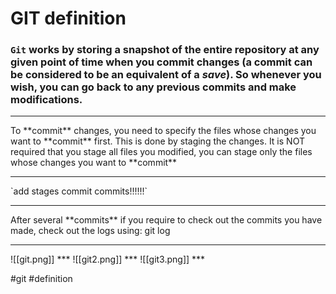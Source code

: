 # GIT definition
### `Git` works by storing a snapshot of the entire repository at any given point of time when you **commit** changes (a **commit** can be considered to be an equivalent of a _save_). So whenever you wish, you can go back to any previous commits and make modifications.
<hr>To **commit** changes, you need to specify the files whose changes you want to **commit** first. This is done by staging the changes. It is NOT required that you stage all files you modified, you can stage only the files whose changes you want to **commit**
<hr>
`add stages commit commits!!!!!!`
<hr>
After several **commits** if you require to check out the commits you have made, check out the logs using: git log
<hr>
![[git.png]]
***
![[git2.png]]
***
![[git3.png]]
***



#git #definition 
